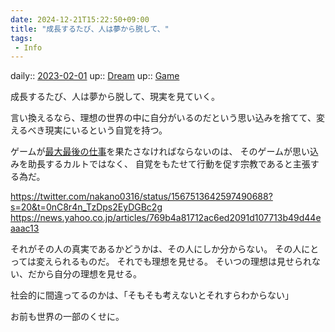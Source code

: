 ```yaml
---
date: 2024-12-21T15:22:50+09:00
title: "成長するたび、人は夢から脱して、"
tags:
 - Info
---
```


daily:: [2023-02-01](/Daily_Note/2023-02-01.md)
up:: [Dream](Bar/Novel/Topics/Dream.md)
up:: [Game](Bar/Novel/Topics/Game.md)

成長するたび、人は夢から脱して、現実を見ていく。

言い換えるなら、理想の世界の中に自分がいるのだという思い込みを捨てて、変えるべき現実にいるという自覚を持つ。

ゲームが[最大最後の仕事](ゲームの最大最後の仕事は、.md)を果たさなければならないのは、
そのゲームが思い込みを助長するカルトではなく、
自覚をもたせて行動を促す宗教であると主張する為だ。

https://twitter.com/nakano0316/status/1567513642597490688?s=20&t=0nC8r4n_TzDps2EyDGBc2g
https://news.yahoo.co.jp/articles/769b4a81712ac6ed2091d107713b49d44eaaac13

それがその人の真実であるかどうかは、その人にしか分からない。
その人にとっては変えられるものだ。
それでも理想を見せる。
そいつの理想は見せられない、だから自分の理想を見せる。

社会的に間違ってるのかは、「そもそも考えないとそれすらわからない」


お前も世界の一部のくせに。